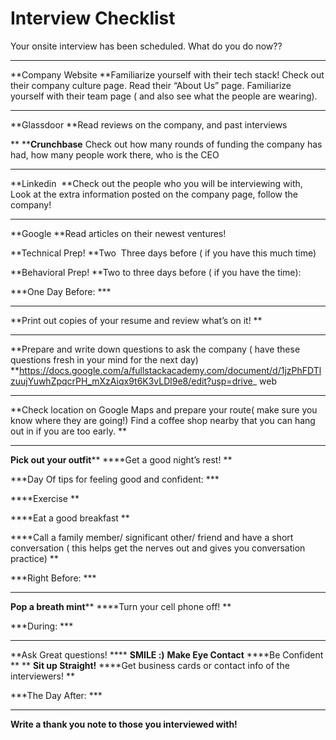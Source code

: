 # Interview Checklist

Your onsite interview has been scheduled. What do you do now??
** **

**Company Website­ **Familiarize yourself with their tech stack! Check out their company culture page. Read their “About Us” page. Familiarize yourself with their team page ( and also see what the people are wearing).
** **

**Glassdoor­ **Read reviews on the company, and past interviews

** ****Crunchbase**­ Check out how many rounds of funding the company has had, how many people work there, who is the CEO
** **

**Linkedin ­ **Check out the people who you will be interviewing with, Look at the extra information posted on the company page, follow the company!
** **

**Google­ **Read articles on their newest ventures!

**Technical Prep! **Two ­ Three days before ( if you have this much time)

**Behavioral Prep! **Two to three days before ( if you have the time):


***One Day Before: ***
** **

**Print out copies of your resume and review what’s on it! **
** **

**Prepare and write down questions to ask the company ( have these questions fresh in your mind for the next day) **https://docs.google.com/a/fullstackacademy.com/document/d/1jzPhFDTlzuujYuwhZpqcrPH_mXzAiqx9t6K3vLDl9e8/edit?usp=drive_ web
** **

**Check location on Google Maps and prepare your route( make sure you know where they are going!) Find a coffee shop nearby that you can hang out in if you are too early. **
** **

**Pick out your outfit**** ****Get a good night’s rest! **

***Day Of tips for feeling good and confident: ***

****Exercise
 **

****Eat a good breakfast
 **

****Call a family member/ significant other/ friend and have a short conversation ( this helps get the nerves out and gives you conversation practice) **

***Right Before: ***
** **

**Pop a breath mint**** ****Turn your cell phone off! **

***During: ***
** **

**Ask Great questions! **** ****SMILE :)**** ****Make Eye Contact**** ****Be Confident **
** ****Sit up Straight!**** ****Get business cards or contact info of the interviewers! **

***The Day After: ***
** **

**Write a thank you note to those you interviewed with!**

